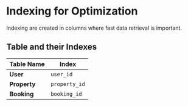 # Indexing for Optimization
Indexing are created in columns where fast data retrieval is important.

## Table and their Indexes

| Table Name        | Index                 |
|-------------------|-----------------------|
|__User__           |`user_id`              |
|__Property__       |`property_id`          |
|__Booking__        |`booking_id`           |